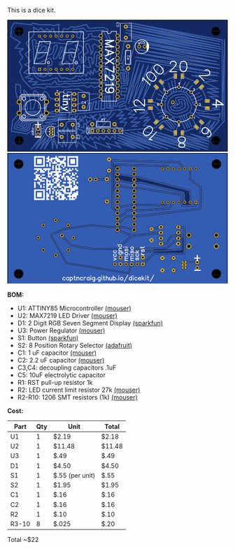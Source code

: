 This is a dice kit.

![Front of board](front.png)
![Back of board](back.png)

**BOM:**

- U1: ATTINY85 Microcontroller [(mouser)](https://www.mouser.com/ProductDetail/Microchip-Technology/ATTINY85V-10PU?qs=8jWQYweyg6PVwwefMyMCGw%3D%3D)
- U2: MAX7219 LED Driver [(mouser)](https://www.mouser.com/ProductDetail/Analog-Devices-Maxim-Integrated/MAX7219CNG%2b?qs=1THa7WoU59Gme2Z0GeVXUQ%3D%3D)
- D1: 2 Digit RGB Seven Segment Display [(sparkfun)](https://www.sparkfun.com/products/13999)
- U3: Power Regulator [(mouser)](https://www.mouser.com/ProductDetail/Diodes-Incorporated/AP7381-33V-A?qs=1mbolxNpo8cFZwU4HR7fJA%3D%3D)
- S1: Button [(sparkfun)](https://www.sparkfun.com/products/10302)
- S2: 8 Position Rotary Selector [(adafruit)](https://www.adafruit.com/product/2925)
- C1: 1 uF capacitor [(mouser)](https://www.mouser.com/ProductDetail/810-FK18X7R1C105K)
- C2: 2.2 uF capacitor [(mouser)](https://www.mouser.com/ProductDetail/810-FG18X5R1E225KRT6)
- C3,C4: decoupling capacitors .1uF 
- C5: 10uF electrolytic capacitor 
- R1: RST pull-up resistor 1k
- R2: LED current limit resistor 27k [(mouser)](https://www.mouser.com/ProductDetail/660-CF1-4CT52R273J)
- R2-R10: 1206 SMT resistors (1k) [(mouser)](https://www.mouser.com/ProductDetail/KOA-Speer/RK73H2BTTD1001F?qs=sGAEpiMZZMvdGkrng054tz%252BUJoUq5nhIcxIoGgSvcT0%3D)

**Cost:**

|  Part | Qty  | Unit  | Total  |   
|---|---|---|---|
| U1 | 1 | $2.19 | $2.18 |
| U2 | 1 | $11.48 | $11.48 |
| U3 | 1 | $.49  | $.49  |
| D1 | 1 | $4.50 | $4.50 |
| S1 | 1 | $.55 (per unit) | $.55 |
| S2 | 1 | $1.95 | $1.95 |
| C1 | 1 | $.16 | $.16 |
| C2 | 1 | $.16 | $.16 |
| R2 | 1 | $.10 | $.10 |
| R3-10 | 8 | $.025 | $.20 |

Total ~$22
